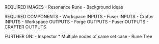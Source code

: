 
REQUIRED IMAGES
	- Resonance Rune
	- Background ideas


REQUIRED COMPONENTS
	- Workspace INPUTS
		- Fuser INPUTS
		- Crafter INPUTS
	- Workspace OUTPUTS
		- Forge OUTPUTS
		- Fuser OUTPUTS
		- CRAFTER OUTPUTS


FURTHER ON:
	- Inspector
		*	Multiple nodes of same set case
	- Rune Tree
